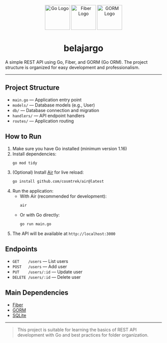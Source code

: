 <p align="center">
  <img src="https://go.dev/blog/go-brand/Go-Logo/PNG/Go-Logo_Blue.png" alt="Go Logo" height="80"/>
  <img src="https://raw.githubusercontent.com/gofiber/docs/main/static/logo.svg" alt="Fiber Logo" height="80"/>
  <img src="https://gorm.io/assets/logo.svg" alt="GORM Logo" height="80"/>
</p>

<h1 align="center">belajargo</h1>

A simple REST API using Go, Fiber, and GORM (Go ORM). 
The project structure is organized for easy development and professionalism.

---

## Project Structure

- `main.go` — Application entry point
- `models/` — Database models (e.g., User)
- `db/` — Database connection and migration
- `handlers/` — API endpoint handlers
- `routes/` — Application routing

## How to Run

1. Make sure you have Go installed (minimum version 1.16)
2. Install dependencies:
   ```bash
   go mod tidy
   ```
3. (Optional) Install [Air](https://github.com/cosmtrek/air) for live reload:
   ```bash
   go install github.com/cosmtrek/air@latest
   ```
4. Run the application:
   - With Air (recommended for development):
     ```bash
     air
     ```
   - Or with Go directly:
     ```bash
     go run main.go
     ```
5. The API will be available at `http://localhost:3000`

## Endpoints

- `GET    /users` — List users
- `POST   /users` — Add user
- `PUT    /users/:id` — Update user
- `DELETE /users/:id` — Delete user

## Main Dependencies

- [Fiber](https://github.com/gofiber/fiber)
- [GORM](https://gorm.io/)
- [SQLite](https://www.sqlite.org/index.html)

---

> This project is suitable for learning the basics of REST API development with Go and best practices for folder organization.
